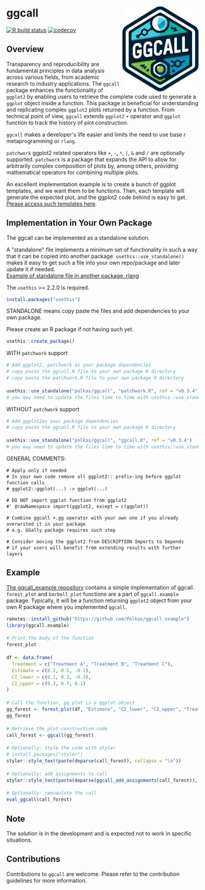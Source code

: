 # ggcall <a href='https://github.com/polkas/ggcall'><img src='man/figures/ggcall_logo.png' align="right" width="200px" /></a>
[![R build status](https://github.com/polkas/ggcall/workflows/R-CMD-check/badge.svg)](https://github.com/polkas/ggcall/actions)
[![codecov](https://codecov.io/gh/Polkas/ggcall/branch/main/graph/badge.svg)](https://app.codecov.io/gh/Polkas/ggcall)

## Overview

Transparency and reproducibility are fundamental principles in data analysis across various fields, from academic
research to industry applications. The `ggcall` package enhances the functionality of `ggplot2` by enabling users to retrieve the complete code used to generate a `ggplot` object inside a function. This package is beneficial for understanding and replicating complex `ggplot2` plots returned by a function. From technical point of view, `ggcall` extends `ggplot2` `+` operator and `ggplot` function to track the history of plot construction.

`ggcall` makes a developer's life easier and limits the need to use base r metaprogramming or `rlang`.

`patchwork` ggplot2 related operators like `+`, `-`, `*`, `|`, `&` and `/` are optionally supported. 
`patchwork` is a package that expands the API to allow for arbitrarily complex composition of plots by, 
among others, providing mathematical operators for combining multiple plots.

An excellent implementation example is to create a bunch of ggplot templates, and we want them to be functions.
Then, each template will generate the expected plot, and the ggplot2 code behind is easy to get.
[Please access such templates here](https://github.com/Polkas/ggcall_example).

## Implementation in Your Own Package

The ggcall can be implemented as a standalone solution.

A "standalone" file implements a minimum set of functionality in such a way that it can be copied into another package. 
`usethis::use_standalone()` makes it easy to get such a file into your own repo/package and later update it if needed.  
[Example of standalone file in another package, rlang](https://github.com/r-lib/rlang/blob/main/R/standalone-purrr.R)


The `usethis` >= 2.2.0 is required.

```r
install.packages("usethis")
```

STANDALONE means copy paste the files and add dependencies to your own package.

Please create an R package if not having such yet.

```r
usethis::create_package()
```

WITH `patchwork` support

```r
# Add ggplot2, patchwork as your package dependencies
# copy paste the ggcall.R file to your own package R directory
# copy paste the patchwork.R file to your own package R directory

usethis::use_standalone("polkas/ggcall", "patchwork.R", ref = "v0.3.4")
# you may need to update the files time to time with usethis::use_standalone
```

WITHOUT `patchwork` support

```r
# Add ggplot2as your package dependencies
# copy paste the ggcall.R file to your own package R directory

usethis::use_standalone("polkas/ggcall", "ggcall.R", ref = "v0.3.4")
# you may need to update the files time to time with usethis::use_standalone
```

GENERAL COMMENTS:

```
# Apply only if needed
# In your own code remove all ggplot2:: prefix-ing before ggplot function calls
# ggplot2::ggplot(...) -> ggplot(...)
```

```
# DO NOT import ggplot function from ggplot2
#' @rawNamespace import(ggplot2, except = c(ggplot))
```

```
# Combine ggcall +.gg operator with your own one if you already overwrited it in your package
# e.g. GGally package requires such step
```

```
# Consider moving the ggplot2 from DESCRIPTION Imports to Depends 
# if your users will benefit from extending results with further layers
```

## Example

[The ggcall_example repository](https://github.com/Polkas/ggcall_example) contains a simple implementation of ggcall.
`forest_plot` and `barbell_plot` functions are a part of `ggcall.example` package.
Typically, it will be a function returning `ggplot2` object from your own R package where you implemented `ggcall`.

```r
remotes::install_github("https://github.com/Polkas/ggcall_example")
library(ggcall.example)

# Print the body of the function
forest_plot

df <- data.frame(
  Treatment = c("Treatment A", "Treatment B", "Treatment C"),
  Estimate = c(0.2, 0.5, -0.1),
  CI_lower = c(0.1, 0.3, -0.3),
  CI_upper = c(0.3, 0.7, 0.1)
)

# Call the function, gg_plot is a ggplot object
gg_forest <- forest_plot(df, "Estimate", "CI_lower", "CI_upper", "Treatment")
gg_forest

# Retrieve the plot construction code
call_forest <- ggcall(gg_forest)

# Optionally: Style the code with styler
# install.packages("styler")
styler::style_text(paste(deparse(call_forest), collapse = "\n"))

# Optionally: add assignments to call
styler::style_text(paste(deparse(ggcall_add_assignments(call_forest)), collapse = "\n"))

# Optionally: reevaulate the call
eval_ggcall(call_forest)
```

## Note

The solution is in the development and is expected not to work in specific situations.

## Contributions

Contributions to `ggcall` are welcome. Please refer to the contribution guidelines for more information.
